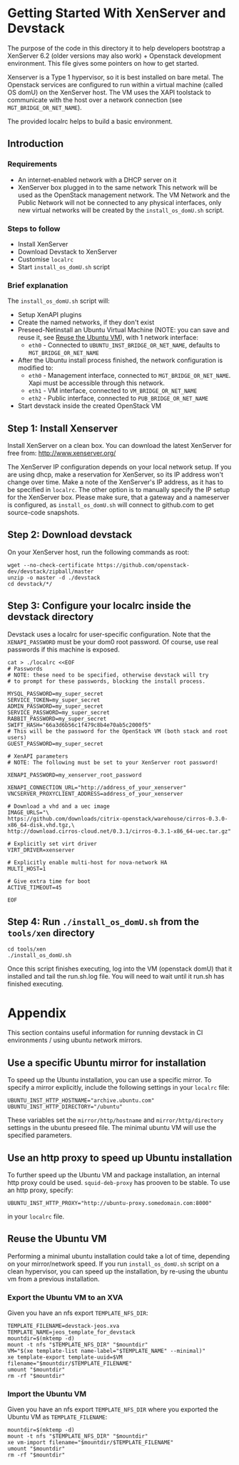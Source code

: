 # Getting Started With XenServer and Devstack

The purpose of the code in this directory it to help developers bootstrap a
XenServer 6.2 (older versions may also work) + Openstack development
environment. This file gives some pointers on how to get started.

Xenserver is a Type 1 hypervisor, so it is best installed on bare metal.  The
Openstack services are configured to run within a virtual machine (called OS
domU) on the XenServer host. The VM uses the XAPI toolstack to communicate with
the host over a network connection (see `MGT_BRIDGE_OR_NET_NAME`).

The provided localrc helps to build a basic environment.

## Introduction

### Requirements

 - An internet-enabled network with a DHCP server on it
 - XenServer box plugged in to the same network
This network will be used as the OpenStack management network. The VM Network
and the Public Network will not be connected to any physical interfaces, only
new virtual networks will be created by the `install_os_domU.sh` script.

### Steps to follow

 - Install XenServer
 - Download Devstack to XenServer
 - Customise `localrc`
 - Start `install_os_domU.sh` script

### Brief explanation

The `install_os_domU.sh` script will:
 - Setup XenAPI plugins
 - Create the named networks, if they don't exist
 - Preseed-Netinstall an Ubuntu Virtual Machine (NOTE: you can save and reuse
   it, see [Reuse the Ubuntu VM](#reuse-the-ubuntu-vm)), with 1 network
   interface:
   - `eth0` - Connected to `UBUNTU_INST_BRIDGE_OR_NET_NAME`, defaults to
     `MGT_BRIDGE_OR_NET_NAME`
 - After the Ubuntu install process finished, the network configuration is
 modified to:
   - `eth0` - Management interface, connected to `MGT_BRIDGE_OR_NET_NAME`. Xapi
     must be accessible through this network.
   - `eth1` - VM interface, connected to `VM_BRIDGE_OR_NET_NAME`
   - `eth2` - Public interface, connected to `PUB_BRIDGE_OR_NET_NAME`
 - Start devstack inside the created OpenStack VM

## Step 1: Install Xenserver
Install XenServer on a clean box. You can download the latest XenServer for
free from: http://www.xenserver.org/

The XenServer IP configuration depends on your local network setup. If you are
using dhcp, make a reservation for XenServer, so its IP address won't change
over time. Make a note of the XenServer's IP address, as it has to be specified
in `localrc`. The other option is to manually specify the IP setup for the
XenServer box. Please make sure, that a gateway and a nameserver is configured,
as `install_os_domU.sh` will connect to github.com to get source-code snapshots.

## Step 2: Download devstack
On your XenServer host, run the following commands as root:

    wget --no-check-certificate https://github.com/openstack-dev/devstack/zipball/master
    unzip -o master -d ./devstack
    cd devstack/*/

## Step 3: Configure your localrc inside the devstack directory
Devstack uses a localrc for user-specific configuration.  Note that
the `XENAPI_PASSWORD` must be your dom0 root password.
Of course, use real passwords if this machine is exposed.

    cat > ./localrc <<EOF
    # Passwords
    # NOTE: these need to be specified, otherwise devstack will try
    # to prompt for these passwords, blocking the install process.

    MYSQL_PASSWORD=my_super_secret
    SERVICE_TOKEN=my_super_secret
    ADMIN_PASSWORD=my_super_secret
    SERVICE_PASSWORD=my_super_secret
    RABBIT_PASSWORD=my_super_secret
    SWIFT_HASH="66a3d6b56c1f479c8b4e70ab5c2000f5"
    # This will be the password for the OpenStack VM (both stack and root users)
    GUEST_PASSWORD=my_super_secret

    # XenAPI parameters
    # NOTE: The following must be set to your XenServer root password!

    XENAPI_PASSWORD=my_xenserver_root_password

    XENAPI_CONNECTION_URL="http://address_of_your_xenserver"
    VNCSERVER_PROXYCLIENT_ADDRESS=address_of_your_xenserver

    # Download a vhd and a uec image
    IMAGE_URLS="\
    https://github.com/downloads/citrix-openstack/warehouse/cirros-0.3.0-x86_64-disk.vhd.tgz,\
    http://download.cirros-cloud.net/0.3.1/cirros-0.3.1-x86_64-uec.tar.gz"

    # Explicitly set virt driver
    VIRT_DRIVER=xenserver

    # Explicitly enable multi-host for nova-network HA
    MULTI_HOST=1

    # Give extra time for boot
    ACTIVE_TIMEOUT=45

    EOF

## Step 4: Run `./install_os_domU.sh` from the `tools/xen` directory

    cd tools/xen
    ./install_os_domU.sh

Once this script finishes executing, log into the VM (openstack domU) that it
installed and tail the run.sh.log file. You will need to wait until it run.sh
has finished executing.

# Appendix

This section contains useful information for running devstack in CI
environments / using ubuntu network mirrors.

## Use a specific Ubuntu mirror for installation

To speed up the Ubuntu installation, you can use a specific mirror. To specify
a mirror explicitly, include the following settings in your `localrc` file:

    UBUNTU_INST_HTTP_HOSTNAME="archive.ubuntu.com"
    UBUNTU_INST_HTTP_DIRECTORY="/ubuntu"

These variables set the `mirror/http/hostname` and `mirror/http/directory`
settings in the ubuntu preseed file. The minimal ubuntu VM will use the
specified parameters.

## Use an http proxy to speed up Ubuntu installation

To further speed up the Ubuntu VM and package installation, an internal http
proxy could be used. `squid-deb-proxy` has prooven to be stable. To use an http
proxy, specify:

    UBUNTU_INST_HTTP_PROXY="http://ubuntu-proxy.somedomain.com:8000"

in your `localrc` file.

## Reuse the Ubuntu VM

Performing a minimal ubuntu installation could take a lot of time, depending on
your mirror/network speed. If you run `install_os_domU.sh` script on a clean
hypervisor, you can speed up the installation, by re-using the ubuntu vm from
a previous installation.

### Export the Ubuntu VM to an XVA

Given you have an nfs export `TEMPLATE_NFS_DIR`:

    TEMPLATE_FILENAME=devstack-jeos.xva
    TEMPLATE_NAME=jeos_template_for_devstack
    mountdir=$(mktemp -d)
    mount -t nfs "$TEMPLATE_NFS_DIR" "$mountdir"
    VM="$(xe template-list name-label="$TEMPLATE_NAME" --minimal)"
    xe template-export template-uuid=$VM filename="$mountdir/$TEMPLATE_FILENAME"
    umount "$mountdir"
    rm -rf "$mountdir"

### Import the Ubuntu VM

Given you have an nfs export `TEMPLATE_NFS_DIR` where you exported the Ubuntu
VM as `TEMPLATE_FILENAME`:

    mountdir=$(mktemp -d)
    mount -t nfs "$TEMPLATE_NFS_DIR" "$mountdir"
    xe vm-import filename="$mountdir/$TEMPLATE_FILENAME"
    umount "$mountdir"
    rm -rf "$mountdir"
